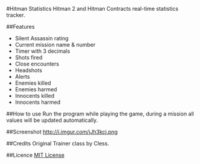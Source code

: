 #Hitman Statistics
Hitman 2 and Hitman Contracts real-time statistics tracker.

##Features
- Silent Assassin rating
- Current mission name & number
- Timer with 3 decimals
- Shots fired
- Close encounters
- Headshots
- Alerts
- Enemies killed
- Enemies harmed
- Innocents killed
- Innocents harmed

##How to use
Run the program while playing the game, during a mission all values will be updated automatically.

##Screenshot
http://i.imgur.com/jJh3kcj.png

##Credits
Original Trainer class by Cless.

##Licence
[MIT License](https://github.com/nvillemin/HitmanStatistics/blob/master/LICENSE.txt)
